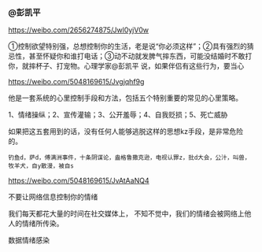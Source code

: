 ### @彭凯平
https://weibo.com/2656274875/Jwl0yjV0w

①控制欲望特别强，总想控制你的生活，老是说“你必须这样”；②具有强烈的猜忌性，甚至怀疑你和谁打电话；③动不动就发脾气摔东西，可能没结婚时不敢打你，就摔杯子、打宠物。心理学家@彭凯平 说，如果伴侣有这些行为，要当心

https://weibo.com/5048169615/Jvgjqhf9g

他是一套系统的心里控制手段和方法，包括五个特别重要的常见的心里策略。

1、情绪操纵；2、宣传灌输；3、公开羞辱；4、自我贬损；5、死亡威胁

如果把这五套用到的话，没有任何人能够逃脱这样的思想kz手段，是非常危险的。

`钓鱼d，萨d，傅满洲事件，十条阴谋论，盎格鲁撒克逊，电视认罪z，批d大会，公汁，叫兽，牧羊犬，自y散漫，被自s`

https://weibo.com/5048169615/JvAtAaNQ4

不要让网络信息控制你的情绪  

我们每天都花大量的时间在社交媒体上，
不知不觉中，我们的情绪会被网络上他人的情绪所传染。

数据情绪感染

